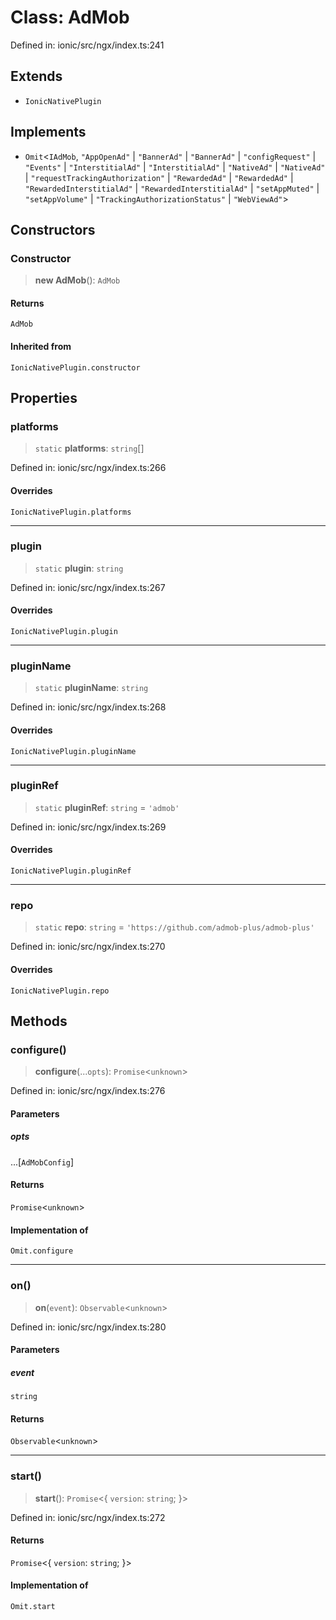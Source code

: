 # Class: AdMob

Defined in: ionic/src/ngx/index.ts:241

## Extends

- `IonicNativePlugin`

## Implements

- `Omit`\<`IAdMob`, `"AppOpenAd"` \| `"BannerAd"` \| `"BannerAd"` \| `"configRequest"` \| `"Events"` \| `"InterstitialAd"` \| `"InterstitialAd"` \| `"NativeAd"` \| `"NativeAd"` \| `"requestTrackingAuthorization"` \| `"RewardedAd"` \| `"RewardedAd"` \| `"RewardedInterstitialAd"` \| `"RewardedInterstitialAd"` \| `"setAppMuted"` \| `"setAppVolume"` \| `"TrackingAuthorizationStatus"` \| `"WebViewAd"`\>

## Constructors

### Constructor

> **new AdMob**(): `AdMob`

#### Returns

`AdMob`

#### Inherited from

`IonicNativePlugin.constructor`

## Properties

### platforms

> `static` **platforms**: `string`[]

Defined in: ionic/src/ngx/index.ts:266

#### Overrides

`IonicNativePlugin.platforms`

***

### plugin

> `static` **plugin**: `string`

Defined in: ionic/src/ngx/index.ts:267

#### Overrides

`IonicNativePlugin.plugin`

***

### pluginName

> `static` **pluginName**: `string`

Defined in: ionic/src/ngx/index.ts:268

#### Overrides

`IonicNativePlugin.pluginName`

***

### pluginRef

> `static` **pluginRef**: `string` = `'admob'`

Defined in: ionic/src/ngx/index.ts:269

#### Overrides

`IonicNativePlugin.pluginRef`

***

### repo

> `static` **repo**: `string` = `'https://github.com/admob-plus/admob-plus'`

Defined in: ionic/src/ngx/index.ts:270

#### Overrides

`IonicNativePlugin.repo`

## Methods

### configure()

> **configure**(...`opts`): `Promise`\<`unknown`\>

Defined in: ionic/src/ngx/index.ts:276

#### Parameters

##### opts

...\[`AdMobConfig`\]

#### Returns

`Promise`\<`unknown`\>

#### Implementation of

`Omit.configure`

***

### on()

> **on**(`event`): `Observable`\<`unknown`\>

Defined in: ionic/src/ngx/index.ts:280

#### Parameters

##### event

`string`

#### Returns

`Observable`\<`unknown`\>

***

### start()

> **start**(): `Promise`\<\{ `version`: `string`; \}\>

Defined in: ionic/src/ngx/index.ts:272

#### Returns

`Promise`\<\{ `version`: `string`; \}\>

#### Implementation of

`Omit.start`
